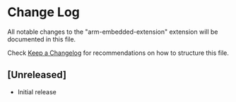 # Change Log
All notable changes to the "arm-embedded-extension" extension will be documented in this file.

Check [Keep a Changelog](http://keepachangelog.com/) for recommendations on how to structure this file.

## [Unreleased]
- Initial release